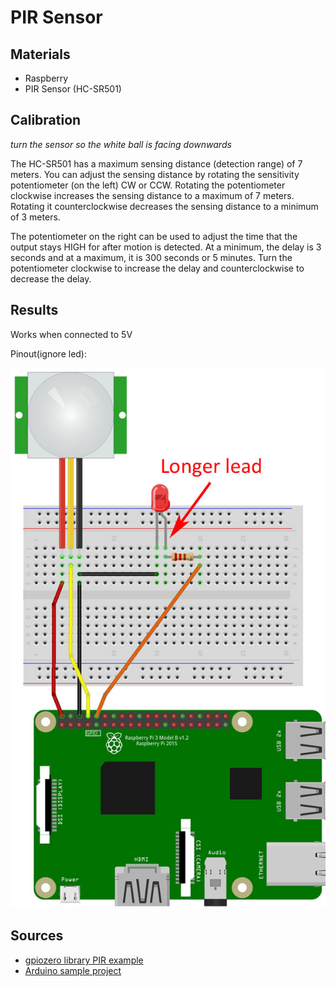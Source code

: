 # PIR Sensor

## Materials
 - Raspberry
 - PIR Sensor (HC-SR501)

## Calibration
*turn the sensor so the white ball is facing downwards*

The HC-SR501 has a maximum sensing distance (detection range) of 7 meters. You can adjust the sensing distance by rotating the sensitivity potentiometer (on the left) CW or CCW. Rotating the potentiometer clockwise increases the sensing distance to a maximum of 7 meters. Rotating it counterclockwise decreases the sensing distance to a minimum of 3 meters.

The potentiometer on the right can be used to adjust the time that the output stays HIGH for after motion is detected. At a minimum, the delay is 3 seconds and at a maximum, it is 300 seconds or 5 minutes. Turn the potentiometer clockwise to increase the delay and counterclockwise to decrease the delay.

 ## Results
 Works when connected to 5V

Pinout(ignore led):

 ![alt text](pinout.jpg "Logo Title Text 1")


 ## Sources
+ [gpiozero library PIR example](https://gpiozero.readthedocs.io/en/stable/recipes.html#motion-sensor)
+ [Arduino sample project](https://create.arduino.cc/projecthub/electropeak/pir-motion-sensor-how-to-use-pirs-w-arduino-raspberry-pi-18d7fa)
